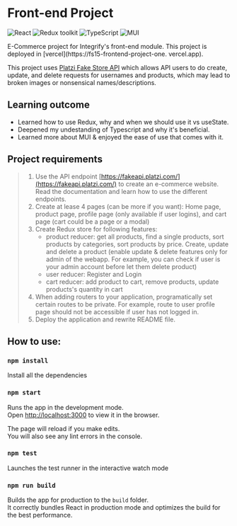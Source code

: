 # Front-end Project

![React](https://img.shields.io/badge/React-v.18-blue)
![Redux toolkit](https://img.shields.io/badge/RTK-v.1-purple)
![TypeScript](https://img.shields.io/badge/TypeScript-v.4-green)
![MUI](https://img.shields.io/badge/MUI-v.5.13.2-blue)

E-Commerce project for Integrify's front-end module. This project is deployed in [vercel](https://fs15-frontend-project-one.
vercel.app).

This project uses [Platzi Fake Store API](https://fakeapi.platzi.com/) which allows API users to do create, update, and delete requests for usernames and products, which may lead to broken images or nonsensical names/descriptions. 

## Learning outcome
- Learned how to use Redux, why and when we should use it vs useState.
- Deepened my undestanding of Typescript and why it's beneficial.
- Learned more about MUI & enjoyed the ease of use that comes with it.

## Project requirements

> 1. Use the API endpoint [https://fakeapi.platzi.com/](https://fakeapi.platzi.com/) to create an e-commerce website. Read the documentation and learn how to use the different endpoints.
> 2. Create at lease 4 pages (can be more if you want): Home page, product page,
> profile page (only available if user logins), and cart page (cart could be a page or a modal)
> 3. Create Redux store for following features:
>    - product reducer: get all products, find a single products, sort products by
>    categories, sort products by price. Create, update and delete a product (enable update & delete features only for admin of the webapp. For example, you can check if user is your admin account before let them delete product)
>    - user reducer: Register and Login
>    - cart reducer: add product to cart, remove products, update products's quantity in cart
> 4. When adding routers to your application, programatically set certain routes to be private. For example, route to user profile page should not be accessible if user has not logged in.
> 5. Deploy the application and rewrite README file.

## How to use:

### `npm install`

Install all the dependencies

### `npm start`

Runs the app in the development mode.\
Open [http://localhost:3000](http://localhost:3000) to view it in the browser.

The page will reload if you make edits.\
You will also see any lint errors in the console.

### `npm test`

Launches the test runner in the interactive watch mode

### `npm run build`

Builds the app for production to the `build` folder.\
It correctly bundles React in production mode and optimizes the build for the best performance.
